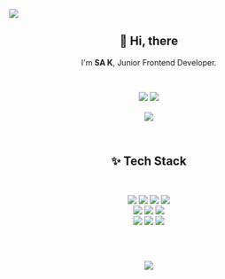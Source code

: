 <img src="https://capsule-render.vercel.app/api?type=waving&color=gradient&height=300&section=header&text=SA%20K,%20Developer&fontSize=50" />
<h2 align="center">👋 Hi, there</h2>
<p align="center">
  I'm <b>SA K</b>, Junior Frontend Developer.
</p><br />
<p align="center">
<a href="https://sakang.notion.site/SA-KANG-253458ca723146bf8a2939d21f366c38" target="_blank" ><img src="https://img.shields.io/badge/notion-000000?style=for-the-badge&logo=notion&logoColor=white" /></a> <a href="mailto:sakang07@gmail.com" target="_blank" ><img src="https://img.shields.io/badge/gmail-EA4335?style=for-the-badge&logo=gmail&logoColor=white" /></a><br /><br />

<a href="https://github.com/anuraghazra/github-readme-stats">
  <img align="center" src="https://github-readme-stats.vercel.app/api?username=sakang07" />
</a></p><br />



<h2 align="center">✨ Tech Stack</h2>
<br />
<p align="center">
<img src="https://img.shields.io/badge/html-E34F26?style=for-the-badge&logo=html5&logoColor=white" /> <img src="https://img.shields.io/badge/css-1572B6?style=for-the-badge&logo=css3&logoColor=white" /> <img src="https://img.shields.io/badge/javascript-F7DF1E?style=for-the-badge&logo=javascript&logoColor=black" /> <img src="https://img.shields.io/badge/Scss-CC6699?style=for-the-badge&logo=Sass&logoColor=white" />
<br /> 
<img src="https://img.shields.io/badge/React-61DAFB?style=for-the-badge&logo=React&logoColor=white" /> <img src="https://img.shields.io/badge/NEXT.JS-000000?style=for-the-badge&logo=next.js&logoColor=white" /> <img src="https://img.shields.io/badge/MUI-007FFF?style=for-the-badge&logo=mui&logoColor=white" />
<br />  
<img src="https://img.shields.io/badge/photoshop-31A8FF?style=for-the-badge&logo=adobe-photoshop&logoColor=white" /> <img src="https://img.shields.io/badge/illustrator-FF9A00?style=for-the-badge&logo=adobe-Illustrator&logoColor=white" /> <img src="https://img.shields.io/badge/figma-F24E1E?style=for-the-badge&logo=Figma&logoColor=white" /> </p><br /><br />

<p align="center">
<a href="https://github.com/sakang07"><img src="https://hits.seeyoufarm.com/api/count/incr/badge.svg?url=https%3A%2F%2Fgithub.com%2Fsakang07&count_bg=%23B857E9&title_bg=%23454549&icon=&icon_color=%23E7E7E7&title=HITS&edge_flat=true"/></a>
</p>

<!--
**sakang07/sakang07** is a ✨ _special_ ✨ repository because its `README.md` (this file) appears on your GitHub profile.

Here are some ideas to get you started:

- 🔭 I’m currently working on ...
- 🌱 I’m currently learning ...
- 👯 I’m looking to collaborate on ...
- 🤔 I’m looking for help with ...
- 💬 Ask me about ...
- 📫 How to reach me: ...
- 😄 Pronouns: ...
- ⚡ Fun fact: ...
-->
